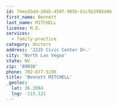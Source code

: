 ```yaml
---
id: 74ee2bdd-20d5-4597-905b-b1c5b3985a9b
first_name: Bennett
last_name: MITCHELL
license: M.D.
services:
  - family-practice
category: doctors
address: '2225 Civic Center Dr.'
city: 'North Las Vegas'
state: NV
zip: '89030'
phone: 702-877-5199
title: 'Bennett MITCHELL'
_geoloc:
  lat: 36.2084
  lng: -115.121
---
```

